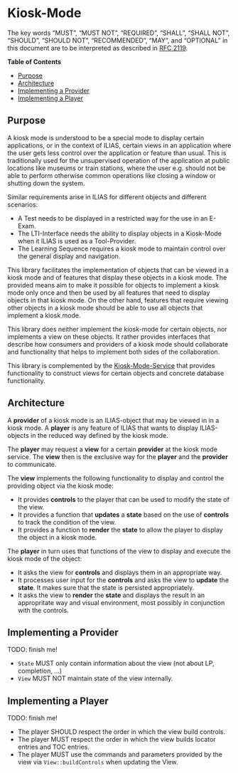 # Kiosk-Mode

The key words “MUST”, “MUST NOT”, “REQUIRED”, “SHALL”, “SHALL NOT”, “SHOULD”,
“SHOULD NOT”, “RECOMMENDED”, “MAY”, and “OPTIONAL” in this document are to be
interpreted as described in [RFC 2119](https://www.ietf.org/rfc/rfc2119.txt).

**Table of Contents**
* [Purpose](#purpose)
* [Architecture](#architecture)
* [Implementing a Provider](#implementing-a-provider)
* [Implementing a Player](#implementing-a-player)

## Purpose

A kiosk mode is understood to be a special mode to display certain applications, or
in the context of ILIAS, certain views in an application where the user gets less
control over the application or feature than usual. This is traditionally used for
the unsupervised operation of the application at public locations like museums or
train stations, where the user e.g. should not be able to perform otherwise common
operations like closing a window or shutting down the system.

Similar requirements arise in ILIAS for different objects and different scenarios:

* A Test needs to be displayed in a restricted way for the use in an E-Exam.
* The LTI-Interface needs the ability to display objects in a Kiosk-Mode when it
  ILIAS is used as a Tool-Provider.
* The Learning Sequence requires a kiosk mode to maintain control over the general
  display and navigation.

This library facilitates the implementation of objects that can be viewed in a kiosk
mode and of features that display these objects in a kiosk mode. The provided means
aim to make it possible for objects to implement a kiosk mode only once and then be
used by all features that need to display objects in that kiosk mode. On the other
hand, features that require viewing other objects in a kiosk mode should be able to
use all objects that implement a kiosk mode.

This library does neither implement the kiosk-mode for certain objects, nor implements
a view on these objects. It rather provides interfaces that describe how consumers
and providers of a kiosk mode should collaborate and functionality that helps to
implement both sides of the collaboration.

This library is complemented by the [Kiosk-Mode-Service](../../Services/KioskMode/README.md)
that provides functionality to construct views for certain objects and concrete
database functionality.

## Architecture

A **provider** of a kiosk mode is an ILIAS-object that may be viewed in in a kiosk
mode. A **player** is any feature of ILIAS that wants to display ILIAS-objects in
the reduced way defined by the kiosk mode.

The **player** may request a **view** for a certain **provider** at the kiosk mode
service. The **view** then is the exclusive way for the **player** and the
**provider** to communicate.

The **view** implements the following functionality to display and control the
providing object via the kiosk mode:

* It provides **controls** to the player that can be used to modify the state of
  the view.
* It provides a function that **updates** a **state** based on the use of **controls**
  to track the condition of the view.
* It provides a function to **render** the **state** to allow the player to display
  the object in a kiosk mode.

The **player** in turn uses that functions of the view to display and execute the
kiosk mode of the object:

* It asks the view for **controls** and displays them in an appropriate way.
* It processes user input for the **controls** and asks the view to **update** the
  **state**. It makes sure that the state is persisted appropriately.
* It asks the view to **render** the **state** and displays the result in an
  appropritate way and visual environment, most possibly in conjunction with the
  controls.


## Implementing a Provider

TODO: finish me!

* `State` MUST only contain information about the view (not about LP, completion, ...)
* `View` MUST NOT maintain state of the view internally.

## Implementing a Player

TODO: finish me!

* The player SHOULD respect the order in which the view build controls.
* The player MUST respect the order in which the view builds locator entries and TOC
  entries.
* The player MUST use the commands and parameters provided by the view via
  `View::buildControls` when updating the View.
